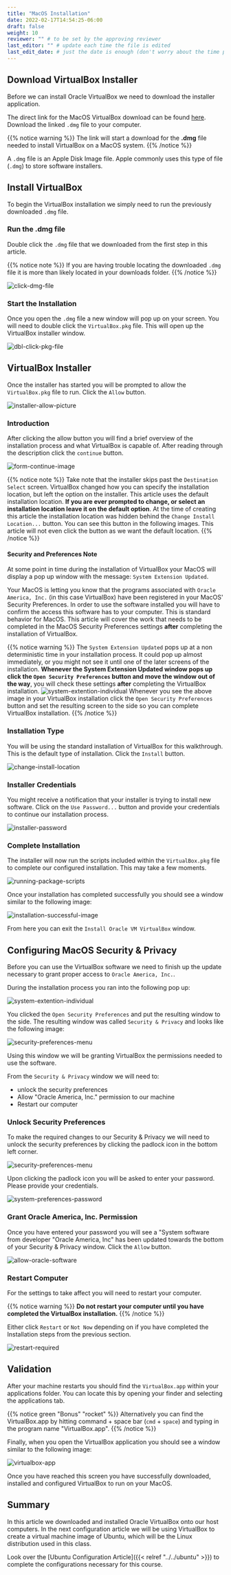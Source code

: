 ```yaml
---
title: "MacOS Installation"
date: 2022-02-17T14:54:25-06:00
draft: false
weight: 10
reviewer: "" # to be set by the approving reviewer
last_editor: "" # update each time the file is edited
last_edit_date: # just the date is enough (don't worry about the time portion)
---
```


## Download VirtualBox Installer

Before we can install Oracle VirtualBox we need to download the installer application.

The direct link for the MacOS VirtualBox download can be found [here](https://download.virtualbox.org/virtualbox/6.1.28/VirtualBox-6.1.28-147628-OSX.dmg). Download the linked `.dmg` file to your computer.

{{% notice warning %}}
The link will start a download for the **.dmg** file needed to install VirtualBox on a MacOS system.
{{% /notice %}}

A `.dmg` file is an Apple Disk Image file. Apple commonly uses this type of file (`.dmg`) to store software installers.

## Install VirtualBox

To begin the VirtualBox installation we simply need to run the previously downloaded `.dmg` file.

### Run the .dmg file

Double click the `.dmg` file that we downloaded from the first step in this article. 

{{% notice note %}}
If you are having trouble locating the downloaded `.dmg` file it is more than likely located in your downloads folder.
{{% /notice %}}

![click-dmg-file](pictures/click-dmg-file.png?classes=border&height=650px)

### Start the Installation

Once you open the `.dmg` file a new window will pop up on your screen. You will need to double click the `VirtualBox.pkg` file. This will open up the VirtualBox installer window.

![dbl-click-pkg-file](pictures/dbl-click-pkg-file.png?classes=border&height=650px)

## VirtualBox Installer

Once the installer has started you will be prompted to allow the `VirtualBox.pkg` file to run. Click the `Allow` button.

![installer-allow-picture](pictures/installer-allow-picture.png?classes=border&height=650px)

### Introduction

After clicking the allow button you will find a brief overview of the installation process and what VirtualBox is capable of. After reading through the description click the `continue` button.

![form-continue-image](pictures/form-continue-image.png?classes=border&height=650px)

{{% notice note %}}
Take note that the installer skips past the `Destination Select` screen. VirtualBox changed how you can specify the installation location, but left the option on the installer. This article uses the default installation location. **If you are ever prompted to change, or select an installation location leave it on the default option**. At the time of creating this article the installation location was hidden behind the `Change Install Location...` button. You can see this button in the following images. This article will not even click the button as we want the default location.
{{% /notice %}}

#### Security and Preferences Note

At some point in time during the installation of VirtualBox your MacOS will display a pop up window with the message: `System Extension Updated`. 

Your MacOS is letting you know that the programs associated with `Oracle America, Inc.` (in this case VirtualBox) have been registered in your MacOS' Security Preferences. In order to use the software installed you will have to confirm the access this software has to your computer. This is standard behavior for MacOS. This article will cover the work that needs to be completed in the MacOS Security Preferences settings **after** completing the installation of VirtualBox.

{{% notice warning %}}
The `System Extension Updated` pops up at a non deterministic time in your installation process. It could pop up almost immediately, or you might not see it until one of the later screens of the installation. **Whenever the System Extension Updated window pops up click the `Open Security Preferences` button and move the window out of the way**, you will check these settings **after** completing the VirtualBox installation.
![system-extention-individual](pictures/system-extension-individual.png?classes=border&height=650px)
Whenever you see the above image in your VirtualBox installation click the `Open Security Preferences` button and set the resulting screen to the side so you can complete VirtualBox installation.
{{% /notice %}}

### Installation Type

You will be using the standard installation of VirtualBox for this walkthrough. This is the default type of installation. Click the `Install` button.

![change-install-location](pictures/change-install-location.png?classes=border&height=650px)

### Installer Credentials

You might receive a notification that your installer is trying to install new software. Click on the `Use Password...` button and provide your credentials to continue our installation process.

![installer-password](pictures/installer-password.png?classes=border&height=650px)

### Complete Installation

The installer will now run the scripts included within the `VirtualBox.pkg` file to complete our configured installation. This may take a few moments.

![running-package-scripts](pictures/running-package-scripts.png?classes=border&height=650px)

Once your installation has completed successfully you should see a window similar to the following image:

![installation-successful-image](pictures/installation-successful-image.png?classes=border&height=650px)

From here you can exit the `Install Oracle VM VirtualBox` window.


## Configuring MacOS Security & Privacy

Before you can use the VirtualBox software we need to finish up the update necessary to grant proper access to `Oracle America, Inc.`.

During the installation process you ran into the following pop up:

![system-extention-individual](pictures/system-extension-individual.png?classes=border&height=650px)

You clicked the `Open Security Preferences` and put the resulting window to the side. The resulting window was called `Security & Privacy` and looks like the following image:

![security-preferences-menu](pictures/security-preferences-menu.png?classes=border&height=650px)

<!-- TODO: Add a notice with picture on how to open this window if they somehow shut the window -->

Using this window we will be granting VirtualBox the permissions needed to use the software.

From the `Security & Privacy` window we will need to:

- unlock the security preferences
- Allow "Oracle America, Inc." permission to our machine
- Restart our computer

### Unlock Security Preferences

To make the required changes to our Security & Privacy we will need to unlock the security preferences by clicking the padlock icon in the bottom left corner.

![security-preferences-menu](pictures/security-preferences-menu.png?classes=border&height=650px)

Upon clicking the padlock icon you will be asked to enter your password. Please provide your credentials.

![system-preferences-password](pictures/system-preferences-password.png?classes=border&height=650px)

### Grant Oracle America, Inc. Permission

Once you have entered your password you will see a "System software from developer "Oracle America, Inc" has been updated towards the bottom of your Security & Privacy window. Click the `Allow` button.

![allow-oracle-software](pictures/allow-oracle-software.png?classes=border&height=650px)

### Restart Computer

For the settings to take affect you will need to restart your computer. 

{{% notice warning %}}
**Do not restart your computer until you have completed the VirtualBox installation.**
{{% /notice %}}

Either click `Restart` or `Not Now` depending on if you have completed the Installation steps from the previous section.

![restart-required](pictures/restart-required.png?classes=border&height=650px)

## Validation

After your machine restarts you should find the `VirtualBox.app` within your applications folder. You can locate this by opening your finder and selecting the applications tab.

{{% notice green "Bonus" "rocket" %}}
Alternatively you can find the VirtualBox.app by hitting command + space bar (`cmd` + `space`) and typing in the program name "VirtualBox.app".
{{% /notice %}}

Finally, when you open the VirtualBox application you should see a window similar to the following image:

![virtualbox-app](pictures/virtualbox-app.png?classes=border&height=650px)

Once you have reached this screen you have successfully downloaded, installed and configured VirtualBox to run on your MacOS.

## Summary

In this article we downloaded and installed Oracle VirtualBox onto our host computers. In the next configuration article we will be using VirtualBox to create a virtual machine image of Ubuntu, which will be the Linux distribution used in this class.

Look over the [Ubuntu Configuration Article]({{< relref "../../ubuntu" >}}) to complete the configurations necessary for this course.